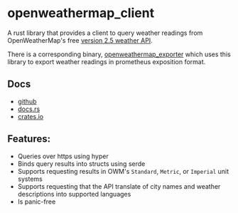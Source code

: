 # openweathermap_client

A rust library that provides a client to query weather readings from OpenWeatherMap's free [version 2.5 weather API](https://openweathermap.org/current).

There is a corresponding binary, [openweathermap_exporter](https://crates.io/crates/openweathermap_exporter) which uses this library to export weather readings in prometheus exposition format.

## Docs

* [github](https://github.com/evaneaston/openweathermap)
* [docs.rs](https://docs.rs/openweathermap_client)
* [crates.io](https://crates.io/crates/openweathermap_client)

## Features:

* Queries over https using hyper
* Binds query results into structs using serde
* Supports requesting results in OWM's `Standard`, `Metric`, or `Imperial` unit systems
* Supports requesting that the API translate of city names and weather descriptions into supported languages
* Is panic-free


